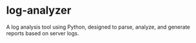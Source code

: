 # log-analyzer
A log analysis tool using Python, designed to parse, analyze, and generate reports based on server logs.
